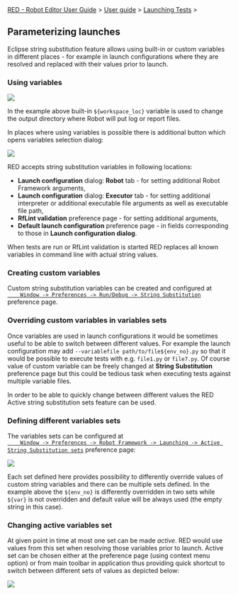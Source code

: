 <html>
<head>
<link href="PLUGINS_ROOT/org.robotframework.ide.eclipse.main.plugin.doc.user/help/style.css" rel="stylesheet" type="text/css"/>
</head>
<body>
<a href="index.html">RED - Robot Editor User Guide</a> &gt; <a href="user_guide/user_guide.html">User guide</a> &gt; <a href="user_guide/launching.html">Launching Tests</a> &gt; 
	<h2>Parameterizing launches</h2>
<p>Eclipse string substitution feature allows using built-in or custom variables in different places - for example
	in launch configurations where they are resolved and replaced with their values prior to launch.
	</p>
<h3>Using variables</h3>
<img src="images/ui_eclipse_variables_usage.png"/>
<p>In the example above built-in <code>${workspace_loc}</code> variable is used to change the output directory where
	Robot will put log or report files.
	</p>
<p>In places where using variables is possible there is additional button which opens variables selection dialog:
	</p>
<img src="images/ui_eclipse_variables.png"/>
<p>RED accepts string substitution variables in following locations:</p>
<ul>
<li><b>Launch configuration</b> dialog: <b>Robot</b> tab -  for setting additional Robot Framework arguments,
		</li>
<li><b>Launch configuration</b> dialog: <b>Executor</b> tab - for setting additional interpreter or additional 
		executable file arguments as well as executable file path,</li>
<li><b>RfLint validation</b> preference page - for setting additional arguments,</li>
<li><b>Default launch configuration</b> preference page - in fields corresponding to those in 
		<b>Launch configuration dialog</b>.</li>
</ul>
<p>When tests are run or RfLint validation is started RED replaces all known variables in command line with actual 
	string values.
	</p>
<h3>Creating custom variables</h3>
<p>Custom string substitution variables can be created and configured at <code><a class="command" href='javascript:executeCommand("org.eclipse.ui.window.preferences(preferencePageId=org.eclipse.debug.ui.StringVariablePreferencePage)")'>
    Window -&gt; Preferences -&gt; Run/Debug -&gt; String Substitution</a></code> preference page.
    </p>
<h3>Overriding custom variables in variables sets</h3>
<p>Once variables are used in launch configurations it would be sometimes useful to be able to switch between
    different values. For example the launch configuration may add <code>--variablefile path/to/file${env_no}.py</code>
    so that it would be possible to execute tests with e.g. <code>file1.py</code> or <code>file7.py</code>. Of course
    value of custom variable can be freely changed at <b>String Substitution</b> preference page but this could be
    tedious task when executing tests against multiple variable files. 
    </p>
<p>In order to be able to quickly change between different values the RED Active string substitution sets feature
    can be used.
    </p>
<h3>Defining different variables sets</h3>
<p>The variables sets can be configured at <code><a class="command" href='javascript:executeCommand("org.eclipse.ui.window.preferences(preferencePageId=org.robotframework.ide.eclipse.main.plugin.preferences.launch.activeVarsSets)")'>
    Window -&gt; Preferences -&gt; Robot Framework -&gt; Launching -&gt; Active String Substitution sets</a></code> preference page:
    </p>
<img src="images/ui_active_variables.png"/>
<p>Each set defined here provides possibility to differently override values of custom string variables and
    there can be multiple sets defined. In the example above the <code>${env_no}</code> is differently overridden
    in two sets while <code>${var}</code> is not overridden and default value will be always used (the empty string
    in this case).
    </p>
<h3>Changing active variables set</h3>
<p>At given point in time at most one set can be made <i>active</i>. RED would use values from this set when
    resolving those variables prior to launch. Active set can be chosen either at the preference page (using context
    menu option) or from main toolbar in application thus providing quick shortcut to switch between different sets
    of values as depicted below:
    </p>
<img src="images/ui_active_variables_toolbar.png"/>
<br/>
<br/>
</body>
</html>